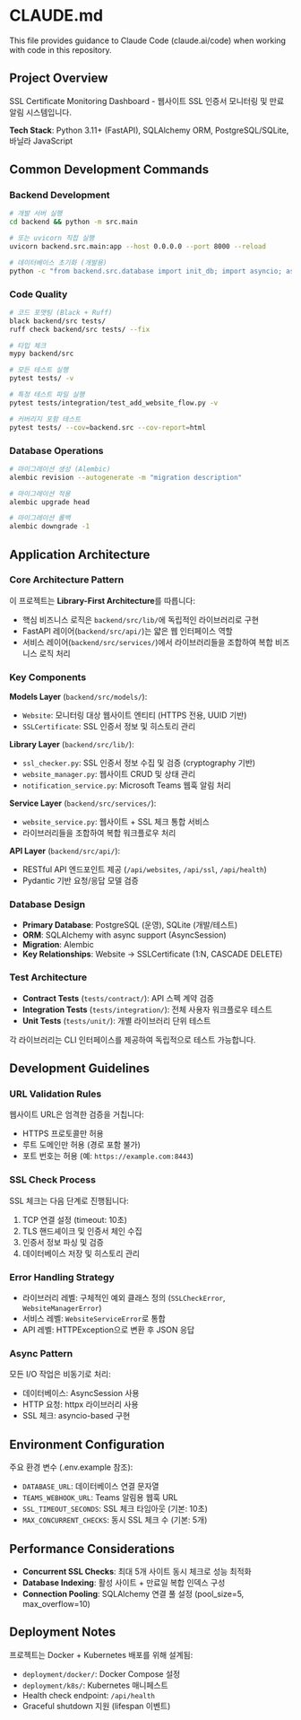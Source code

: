 # CLAUDE.md

This file provides guidance to Claude Code (claude.ai/code) when working with code in this repository.

## Project Overview

SSL Certificate Monitoring Dashboard - 웹사이트 SSL 인증서 모니터링 및 만료 알림 시스템입니다.

**Tech Stack**: Python 3.11+ (FastAPI), SQLAlchemy ORM, PostgreSQL/SQLite, 바닐라 JavaScript

## Common Development Commands

### Backend Development
```bash
# 개발 서버 실행
cd backend && python -m src.main

# 또는 uvicorn 직접 실행
uvicorn backend.src.main:app --host 0.0.0.0 --port 8000 --reload

# 데이터베이스 초기화 (개발용)
python -c "from backend.src.database import init_db; import asyncio; asyncio.run(init_db())"
```

### Code Quality
```bash
# 코드 포맷팅 (Black + Ruff)
black backend/src tests/
ruff check backend/src tests/ --fix

# 타입 체크
mypy backend/src

# 모든 테스트 실행
pytest tests/ -v

# 특정 테스트 파일 실행
pytest tests/integration/test_add_website_flow.py -v

# 커버리지 포함 테스트
pytest tests/ --cov=backend.src --cov-report=html
```

### Database Operations
```bash
# 마이그레이션 생성 (Alembic)
alembic revision --autogenerate -m "migration description"

# 마이그레이션 적용
alembic upgrade head

# 마이그레이션 롤백
alembic downgrade -1
```

## Application Architecture

### Core Architecture Pattern
이 프로젝트는 **Library-First Architecture**를 따릅니다:
- 핵심 비즈니스 로직은 `backend/src/lib/`에 독립적인 라이브러리로 구현
- FastAPI 레이어(`backend/src/api/`)는 얇은 웹 인터페이스 역할
- 서비스 레이어(`backend/src/services/`)에서 라이브러리들을 조합하여 복합 비즈니스 로직 처리

### Key Components

**Models Layer** (`backend/src/models/`):
- `Website`: 모니터링 대상 웹사이트 엔티티 (HTTPS 전용, UUID 기반)
- `SSLCertificate`: SSL 인증서 정보 및 히스토리 관리

**Library Layer** (`backend/src/lib/`):
- `ssl_checker.py`: SSL 인증서 정보 수집 및 검증 (cryptography 기반)
- `website_manager.py`: 웹사이트 CRUD 및 상태 관리
- `notification_service.py`: Microsoft Teams 웹훅 알림 처리

**Service Layer** (`backend/src/services/`):
- `website_service.py`: 웹사이트 + SSL 체크 통합 서비스
- 라이브러리들을 조합하여 복합 워크플로우 처리

**API Layer** (`backend/src/api/`):
- RESTful API 엔드포인트 제공 (`/api/websites`, `/api/ssl`, `/api/health`)
- Pydantic 기반 요청/응답 모델 검증

### Database Design
- **Primary Database**: PostgreSQL (운영), SQLite (개발/테스트)
- **ORM**: SQLAlchemy with async support (AsyncSession)
- **Migration**: Alembic
- **Key Relationships**: Website -> SSLCertificate (1:N, CASCADE DELETE)

### Test Architecture
- **Contract Tests** (`tests/contract/`): API 스펙 계약 검증
- **Integration Tests** (`tests/integration/`): 전체 사용자 워크플로우 테스트
- **Unit Tests** (`tests/unit/`): 개별 라이브러리 단위 테스트

각 라이브러리는 CLI 인터페이스를 제공하여 독립적으로 테스트 가능합니다.

## Development Guidelines

### URL Validation Rules
웹사이트 URL은 엄격한 검증을 거칩니다:
- HTTPS 프로토콜만 허용
- 루트 도메인만 허용 (경로 포함 불가)
- 포트 번호는 허용 (예: `https://example.com:8443`)

### SSL Check Process
SSL 체크는 다음 단계로 진행됩니다:
1. TCP 연결 설정 (timeout: 10초)
2. TLS 핸드셰이크 및 인증서 체인 수집
3. 인증서 정보 파싱 및 검증
4. 데이터베이스 저장 및 히스토리 관리

### Error Handling Strategy
- 라이브러리 레벨: 구체적인 예외 클래스 정의 (`SSLCheckError`, `WebsiteManagerError`)
- 서비스 레벨: `WebsiteServiceError`로 통합
- API 레벨: HTTPException으로 변환 후 JSON 응답

### Async Pattern
모든 I/O 작업은 비동기로 처리:
- 데이터베이스: AsyncSession 사용
- HTTP 요청: httpx 라이브러리 사용
- SSL 체크: asyncio-based 구현

## Environment Configuration

주요 환경 변수 (.env.example 참조):
- `DATABASE_URL`: 데이터베이스 연결 문자열
- `TEAMS_WEBHOOK_URL`: Teams 알림용 웹훅 URL
- `SSL_TIMEOUT_SECONDS`: SSL 체크 타임아웃 (기본: 10초)
- `MAX_CONCURRENT_CHECKS`: 동시 SSL 체크 수 (기본: 5개)

## Performance Considerations

- **Concurrent SSL Checks**: 최대 5개 사이트 동시 체크로 성능 최적화
- **Database Indexing**: 활성 사이트 + 만료일 복합 인덱스 구성
- **Connection Pooling**: SQLAlchemy 연결 풀 설정 (pool_size=5, max_overflow=10)

## Deployment Notes

프로젝트는 Docker + Kubernetes 배포를 위해 설계됨:
- `deployment/docker/`: Docker Compose 설정
- `deployment/k8s/`: Kubernetes 매니페스트
- Health check endpoint: `/api/health`
- Graceful shutdown 지원 (lifespan 이벤트)